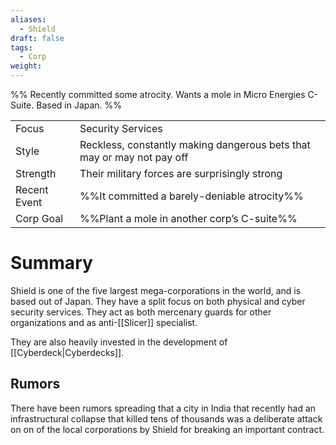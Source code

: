 ```yaml
---
aliases:
  - Shield
draft: false
tags:
  - Corp
weight:
---
```

%%
Recently committed some atrocity.
Wants a mole in Micro Energies C-Suite.
Based in Japan.
%%

|                                          |                                                                        |
| ---------------------------------------- | ---------------------------------------------------------------------- |
| <span class="leftTH">Focus</span>        | Security Services                                                      |
| <span class="leftTH">Style</span>        | Reckless, constantly making dangerous bets that may or may not pay off |
| <span class="leftTH">Strength</span>     | Their military forces are surprisingly strong                          |
| <span class="leftTH">Recent Event</span> | %%It committed a barely-deniable atrocity%%                            |
| <span class="leftTH">Corp Goal</span>    | %%Plant a mole in another corp’s C-suite%%                             |

<h1 class='centerText'>Summary</h1>

Shield is one of the five largest mega-corporations in the world, and is based out of Japan.
They have a split focus on both physical and cyber security services. They act as both mercenary guards for other organizations and as anti-[[Slicer]] specialist.

They are also heavily invested in the development of [[Cyberdeck|Cyberdecks]].
## Rumors
There have been rumors spreading that a city in India that recently had an infrastructural collapse that killed tens of thousands was a deliberate attack on on of the local corporations by Shield for breaking an important contract.